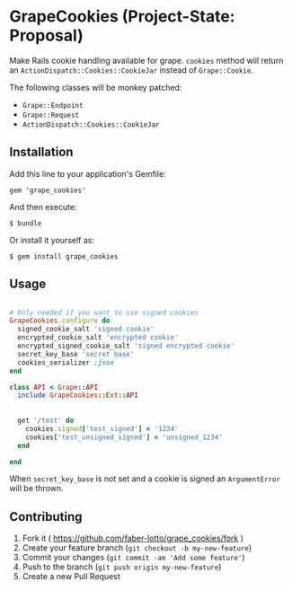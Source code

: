 # GrapeCookies  (Project-State: Proposal)
               
Make Rails cookie handling available for grape. `cookies` method 
will return an `ActionDispatch::Cookies::CookieJar` instead of `Grape::Cookie`.

 
The following classes will be monkey patched:

* `Grape::Endpoint`
* `Grape::Request`
* `ActionDispatch::Cookies::CookieJar`



## Installation

Add this line to your application's Gemfile:

    gem 'grape_cookies'

And then execute:

    $ bundle

Or install it yourself as:

    $ gem install grape_cookies

## Usage

```ruby

# Only needed if you want to use signed cookies
GrapeCookies.configure do
  signed_cookie_salt 'signed cookie'
  encrypted_cookie_salt 'encrypted cookie'
  encrypted_signed_cookie_salt 'signed encrypted cookie'
  secret_key_base 'secret base'
  cookies_serializer :json
end

class API < Grape::API
  include GrapeCookies::Ext::API
  
  
  get '/test' do
    cookies.signed['test_signed'] = '1234'
    cookies['test_unsigned_signed'] = 'unsigned_1234'
  end

end

```

When `secret_key_base` is not set and a cookie is signed an `ArgumentError`
will be thrown.

## Contributing

1. Fork it ( https://github.com/faber-lotto/grape_cookies/fork )
2. Create your feature branch (`git checkout -b my-new-feature`)
3. Commit your changes (`git commit -am 'Add some feature'`)
4. Push to the branch (`git push origin my-new-feature`)
5. Create a new Pull Request
